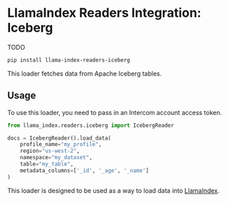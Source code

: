 # LlamaIndex Readers Integration: Iceberg
TODO
```bash
pip install llama-index-readers-iceberg
```

This loader fetches data from Apache Iceberg tables.

## Usage

To use this loader, you need to pass in an Intercom account access token.

```python
from llama_index.readers.iceberg import IcebergReader

docs = IcebergReader().load_data(
    profile_name="my_profile",
    region="us-west-2",
    namespace="my_dataset",
    table="my_table",
    metadata_columns=['_id', '_age', '_name']
)
```

This loader is designed to be used as a way to load data into [LlamaIndex](https://github.com/run-llama/llama_index/).
